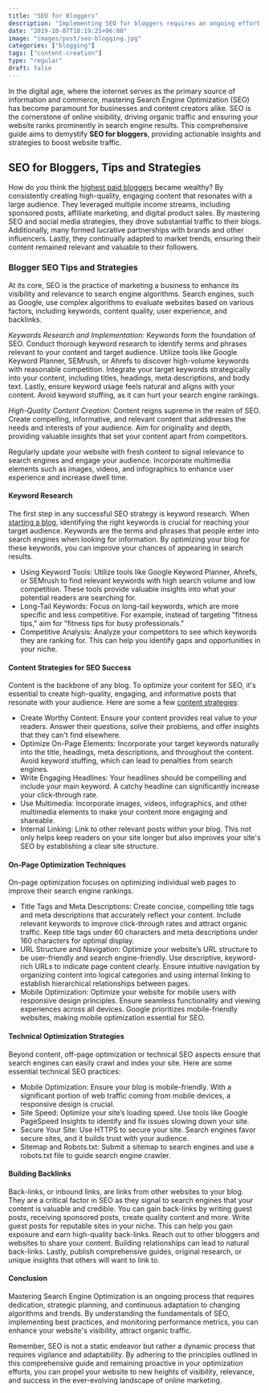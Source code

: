 ```yaml
---
title: "SEO for Bloggers"
description: "Implementing SEO for bloggers requires an ongoing effort. Boosting blog traffic requires on-page optimization, technical SEO, and high-quality content creation."
date: "2019-10-07T18:19:25+06:00"
image: "images/post/seo-blogging.jpg"
categories: ["blogging"]
tags: ["content-creation"]
type: "regular"
draft: false
---
```


In the digital age, where the internet serves as the primary source of information and commerce, mastering Search Engine Optimization (SEO) has become paramount for businesses and content creators alike. SEO is the cornerstone of online visibility, driving organic traffic and ensuring your website ranks prominently in search engine results. This comprehensive guide aims to demystify **SEO for bloggers**, providing actionable insights and strategies to boost website traffic.

## SEO for Bloggers, Tips and Strategies

How do you think the [highest paid bloggers](/blog/highest-paid-bloggers/) became wealthy? By consistently creating high-quality, engaging content that resonates with a large audience. They leveraged multiple income streams, including sponsored posts, affiliate marketing, and digital product sales. By mastering SEO and social media strategies, they drove substantial traffic to their blogs. Additionally, many formed lucrative partnerships with brands and other influencers. Lastly, they continually adapted to market trends, ensuring their content remained relevant and valuable to their followers.

### Blogger SEO Tips and Strategies

At its core, SEO is the practice of marketing a business to enhance its visibility and relevance to search engine algorithms. Search engines, such as Google, use complex algorithms to evaluate websites based on various factors, including keywords, content quality, user experience, and backlinks.

_Keywords Research and Implementation:_ Keywords form the foundation of SEO. Conduct thorough keyword research to identify terms and phrases relevant to your content and target audience. Utilize tools like Google Keyword Planner, SEMrush, or Ahrefs to discover high-volume keywords with reasonable competition. Integrate your target keywords strategically into your content, including titles, headings, meta descriptions, and body text. Lastly, ensure keyword usage feels natural and aligns with your content. Avoid keyword stuffing, as it can hurt your search engine rankings.

_High-Quality Content Creation:_ Content reigns supreme in the realm of SEO. Create compelling, informative, and relevant content that addresses the needs and interests of your audience. Aim for originality and depth, providing valuable insights that set your content apart from competitors.

Regularly update your website with fresh content to signal relevance to search engines and engage your audience. Incorporate multimedia elements such as images, videos, and infographics to enhance user experience and increase dwell time.

#### Keyword Research

The first step in any successful SEO strategy is keyword research. When [starting a blog](/blog/how-to-make-a-blog/), identifying the right keywords is crucial for reaching your target audience. Keywords are the terms and phrases that people enter into search engines when looking for information. By optimizing your blog for these keywords, you can improve your chances of appearing in search results.

- Using Keyword Tools: Utilize tools like Google Keyword Planner, Ahrefs, or SEMrush to find relevant keywords with high search volume and low competition. These tools provide valuable insights into what your potential readers are searching for.
- Long-Tail Keywords: Focus on long-tail keywords, which are more specific and less competitive. For example, instead of targeting "fitness tips," aim for "fitness tips for busy professionals."
- Competitive Analysis: Analyze your competitors to see which keywords they are ranking for. This can help you identify gaps and opportunities in your niche.

#### Content Strategies for SEO Success

Content is the backbone of any blog. To optimize your content for SEO, it's essential to create high-quality, engaging, and informative posts that resonate with your audience. Here are some a few [content strategies](/blog/content-strategies-for-bloggers/):

- Create Worthy Content: Ensure your content provides real value to your readers. Answer their questions, solve their problems, and offer insights that they can't find elsewhere.
- Optimize On-Page Elements: Incorporate your target keywords naturally into the title, headings, meta descriptions, and throughout the content. Avoid keyword stuffing, which can lead to penalties from search engines.
- Write Engaging Headlines: Your headlines should be compelling and include your main keyword. A catchy headline can significantly increase your click-through rate.
- Use Multimedia: Incorporate images, videos, infographics, and other multimedia elements to make your content more engaging and shareable.
- Internal Linking: Link to other relevant posts within your blog. This not only helps keep readers on your site longer but also improves your site's SEO by establishing a clear site structure.

#### On-Page Optimization Techniques

On-page optimization focuses on optimizing individual web pages to improve their search engine rankings.

- Title Tags and Meta Descriptions: Create concise, compelling title tags and meta descriptions that accurately reflect your content. Include relevant keywords to improve click-through rates and attract organic traffic. Keep title tags under 60 characters and meta descriptions under 160 characters for optimal display.
- URL Structure and Navigation: Optimize your website’s URL structure to be user-friendly and search engine-friendly. Use descriptive, keyword-rich URLs to indicate page content clearly. Ensure intuitive navigation by organizing content into logical categories and using internal linking to establish hierarchical relationships between pages.
- Mobile Optimization: Optimize your website for mobile users with responsive design principles. Ensure seamless functionality and viewing experiences across all devices. Google prioritizes mobile-friendly websites, making mobile optimization essential for SEO.

#### Technical Optimization Strategies

Beyond content, off-page optimization or technical SEO aspects ensure that search engines can easily crawl and index your site. Here are some essential technical SEO practices:

- Mobile Optimization: Ensure your blog is mobile-friendly. With a significant portion of web traffic coming from mobile devices, a responsive design is crucial.
- Site Speed: Optimize your site’s loading speed. Use tools like Google PageSpeed Insights to identify and fix issues slowing down your site.
- Secure Your Site: Use HTTPS to secure your site. Search engines favor secure sites, and it builds trust with your audience.
- Sitemap and Robots.txt: Submit a sitemap to search engines and use a robots.txt file to guide search engine crawler.

#### Building Backlinks

Back-links, or inbound links, are links from other websites to your blog. They are a critical factor in SEO as they signal to search engines that your content is valuable and credible. You can gain back-links by writing guest posts, receiving sponsored posts, create quality content and more. Write guest posts for reputable sites in your niche. This can help you gain exposure and earn high-quality back-links. Reach out to other bloggers and websites to share your content. Building relationships can lead to natural back-links. Lastly, publish comprehensive guides, original research, or unique insights that others will want to link to.

#### Conclusion

Mastering Search Engine Optimization is an ongoing process that requires dedication, strategic planning, and continuous adaptation to changing algorithms and trends. By understanding the fundamentals of SEO, implementing best practices, and monitoring performance metrics, you can enhance your website's visibility, attract organic traffic.

Remember, SEO is not a static endeavor but rather a dynamic process that requires vigilance and adaptability. By adhering to the principles outlined in this comprehensive guide and remaining proactive in your optimization efforts, you can propel your website to new heights of visibility, relevance, and success in the ever-evolving landscape of online marketing.
